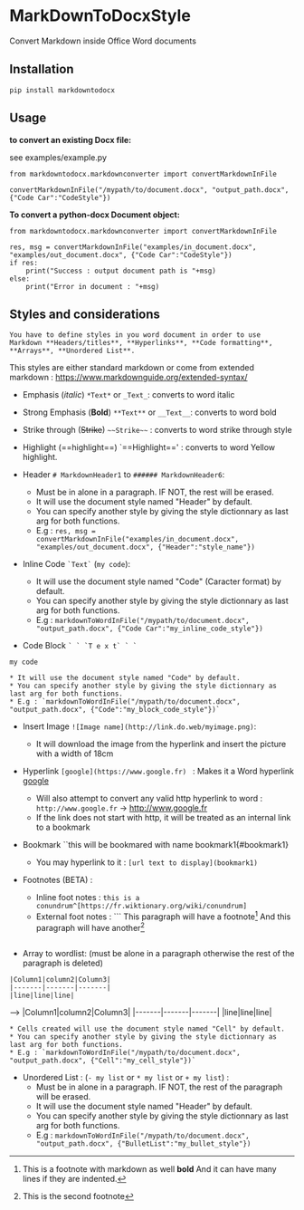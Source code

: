 # MarkDownToDocxStyle
Convert Markdown inside Office Word documents

## Installation

`pip install markdowntodocx`

## Usage



**to convert an existing Docx file:**

see examples/example.py

```
from markdowntodocx.markdownconverter import convertMarkdownInFile

convertMarkdownInFile("/mypath/to/document.docx", "output_path.docx", {"Code Car":"CodeStyle"})
```

**To convert a python-docx Document object:**

```
from markdowntodocx.markdownconverter import convertMarkdownInFile

res, msg = convertMarkdownInFile("examples/in_document.docx", "examples/out_document.docx", {"Code Car":"CodeStyle"})
if res:
    print("Success : output document path is "+msg)
else:
    print("Error in document : "+msg)
```

## Styles and considerations
    You have to define styles in you word document in order to use Markdown **Headers/titles**, **Hyperlinks**, **Code formatting**, **Arrays**, **Unordered List**.

This styles are either standard markdown or come from extended markdown : https://www.markdownguide.org/extended-syntax/
    

* Emphasis (*italic*) `*Text*` or `_Text_`:  converts to word italic
* Strong Emphasis (**Bold**) `**Text**` or `__Text__`:  converts to word bold
* Strike through (~~Strike~~) `~~Strike~~` : converts to word strike through style
* Highlight (==highlight==) `==Highlight==' : converts to word Yellow highlight. 
* Header `# MarkdownHeader1` to `###### MarkdownHeader6`: 
    * Must be in alone in a paragraph. IF NOT, the rest will be erased. 
    * It will use the document style named "Header" by default. 
    * You can specify another style by giving the style dictionnary as last arg for both functions. 
    * E.g : `res, msg = convertMarkdownInFile("examples/in_document.docx", "examples/out_document.docx", {"Header":"style_name"})`
* Inline Code `` `Text` `` (`my code`):
    * It will use the document style named "Code" (Caracter format) by default. 
    * You can specify another style by giving the style dictionnary as last arg for both functions. 
    * E.g : `markdownToWordInFile("/mypath/to/document.docx", "output_path.docx", {"Code Car":"my_inline_code_style"})`
    
* Code Block ``` ` ` `T e x t` ` ` ``` 
```
my code
```

    * It will use the document style named "Code" by default. 
    * You can specify another style by giving the style dictionnary as last arg for both functions. 
    * E.g : `markdownToWordInFile("/mypath/to/document.docx", "output_path.docx", {"Code":"my_block_code_style"})`

* Insert Image ``![Image name](http://link.do.web/myimage.png)``:
    * It will download the image from the hyperlink and insert the picture with a width of 18cm

* Hyperlink `` [google](https://www.google.fr)  `` : Makes it a Word hyperlink [google](https://www.google.fr)
    * Will also attempt to convert any valid http hyperlink to word : `http://www.google.fr` -> http://www.google.fr
    * If the link does not start with http, it will be treated as an internal link to a bookmark

* Bookmark ``this will be bookmared with name bookmark1{#bookmark1}
    * You may hyperlink to it : ``[url text to display](bookmark1)``

* Footnotes (BETA) :
    * Inline foot notes : ``this is a conundrum^[https://fr.wiktionary.org/wiki/conundrum]``
    * External foot notes : ```
    This paragraph will have a footnote[^1]
    And this paragraph will have another[^2]
    [^1]: This is a footnote with markdown as well **bold**
        And it can have many lines if they are indented.
    [^2]: This is the second footnote
    ```

* Array to wordlist: (must be alone in a paragraph otherwise the rest  of the paragraph is deleted)
```
|Column1|column2|Column3|
|-------|-------|-------|
|line|line|line|
```
   --> 
|Column1|column2|Column3|
|-------|-------|-------|
|line|line|line|

    * Cells created will use the document style named "Cell" by default. 
    * You can specify another style by giving the style dictionnary as last arg for both functions. 
    * E.g : `markdownToWordInFile("/mypath/to/document.docx", "output_path.docx", {"Cell":"my_cell_style"})`

* Unordered List : (`- my list` or `* my list` or `+ my list`) : 
    * Must be in alone in a paragraph. IF NOT, the rest of the paragraph will be erased. 
    * It will use the document style named "Header" by default. 
    * You can specify another style by giving the style dictionnary as last arg for both functions. 
    * E.g : `markdownToWordInFile("/mypath/to/document.docx", "output_path.docx", {"BulletList":"my_bullet_style"})`
    
